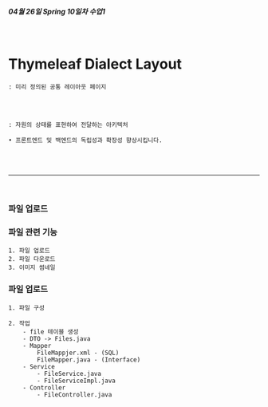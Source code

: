 **<h5>04월 26일 Spring 10일차 수업1</h5>** <br>

# Thymeleaf Dialect Layout <br>
    : 미리 정의된 공통 레이아웃 페이지

###  <br>
    : 자원의 상태를 표현하여 전달하는 아키텍처
    
    • 프론트엔드 및 백엔드의 독립성과 확장성 향상시킵니다.
<br>




<br>
<hr>
<br>

### 파일 업로드 <br>

### 파일 관련 기능 <br>
    1. 파일 업로드
    2. 파일 다운로드
    3. 이미지 썸네일

### 파일 업로드 <br>

    1. 파일 구성
    
    2. 작업
        - file 테이블 생성
        - DTO -> Files.java
        - Mapper
            FileMappjer.xml - (SQL)
            FileMapper.java - (Interface)
        - Service
            - FileService.java
            - FileServiceImpl.java
        - Controller
            - FileController.java